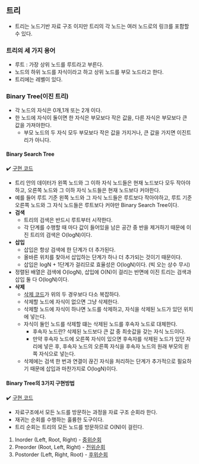 ## 트리
- 트리는 노드기반 자료 구조 이지만 트리의 각 노드는 여러 노드로의 링크를 포함할 수 있다.

### 트리의 세 가지 용어
- 루트 : 가장 상위 노드를 루트라고 부른다.
- 노드의 하위 노드를 자식이라고 하고 상위 노드를 부모 노드라고 한다.
- 트리에는 레벨이 있다.

### Binary Tree(이진 트리)
- 각 노드의 자식은 0개,1개 또는 2개 이다.
- 한 노드에 자식이 둘이면 한 자식은 부모보다 작은 값을, 다른 자식은 부모보다 큰 값을 가져야한다.
    - 부모 노드의 두 자식 모두 부모보다 작은 값을 가지거나, 큰 값을 가지면 이진트리가 아니다.

#### Binary Search Tree
✔️ [구현 코드](https://github.com/SeokHyeMin/TIL/blob/main/자료구조와%20알고리즘/Code/BinarySearchTree.java)
- 트리 안의 데이터가 왼쪽 노드와 그 이하 자식 노드들은 현재 노드보다 모두 작아야하고, 오른쪽 노드와 그 이하 자식 노드들은 현재 노드보다 커야한다.
- 예를 들어 루트 기준 왼쪽 노드와 그 자식 노드들은 루트보다 작아야하고, 루트 기준 오른쪽 노드와 그 자식 노드들은 루트보다 커야만 Binary Search Tree이다.
- **검색**
    - 트리의 검색은 반드시 루트부터 시작한다.
    - 각 단계를 수행할 때 마다 값이 들어있을 남은 공간 중 반을 제거하기 때문에 이진 트리의 검색은 O(logN)이다.
- **삽입**
    - 삽입은 항상 검색에 한 단계가 더 추가된다.
    - 올바른 위치를 찾아서 삽입하는 단계가 하나 더 추가되는 것이기 때문이다.
    - 삽입은 logN + 1단계가 걸리므로 효율성은 O(logN)이다. (빅 오는 상수 무시)
- 정렬된 배열은 검색에 O(logN), 삽입에 O(N)이 걸리는 반면에 이진 트리는 검색과 삽입 둘 다 O(logN)이다.
- **삭제**
    - [삭제 코드](https://github.com/SeokHyeMin/TIL/blob/main/자료구조와%20알고리즘/Code/BinarySearchTree.java#L41)가 위의 두 경우보다 다소 복잡하다.
    - 삭제할 노드에 자식이 없으면 그냥 삭제한다.
    - 삭제할 노드에 자식이 하나면 노드를 삭제하고, 자식을 삭제된 노드가 있던 위치에 넣는다.
    - 자식이 둘인 노드를 삭제할 떄는 삭제된 노드를 후속자 노드로 대체한다.
        - 후속자 노드란? 삭제된 노드보다 큰 값 중 최솟값을 갖는 자식 노드이다.
        - 만약 후속자 노드에 오른쪽 자식이 있으면 후속자를 삭제된 노드가 있던 자리에 넣은 후, 후속자 노드의 오른쪽 자식을 후속자 노드의 원래 부모의 왼쪽 자식으로 넣는다.
    - 삭제에는 검색 한 번과 연결이 끊긴 자식을 처리하는 단계가 추가적으로 필요하기 때문에 삽입과 마찬가지로 O(logN)이다.

#### **Binary Tree의 3가지 구현방법**
✔️ [구현 코드](https://github.com/SeokHyeMin/TIL/blob/main/자료구조와%20알고리즘/Code/Tree.java)
- 자료구조에서 모든 노드를 방문하는 과정을 자료 구조 순회라 한다.
- 재귀는 순회를 수행하는 훌륭한 도구이다.
- 트리 순회는 트리의 모든 노드를 방문하므로 O(N)이 걸린다.
1. Inorder (Left, Root, Right) - [중위순회](https://github.com/SeokHyeMin/TIL/blob/main/자료구조와%20알고리즘/Code/Tree.java#L29)
2. Preorder (Root, Left, Right) - [전위순회](https://github.com/SeokHyeMin/TIL/blob/main/자료구조와%20알고리즘/Code/Tree.java#L38)
3. Postorder (Left, Right, Root) - [후위순회](https://github.com/SeokHyeMin/TIL/blob/main/자료구조와%20알고리즘/Code/Tree.java#L47)
